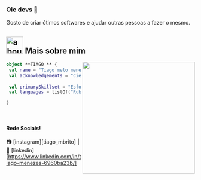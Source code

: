 ### Oie devs 👋

Gosto de criar ótimos softwares e ajudar outras pessoas a fazer o mesmo.

## <img width="45" alt="about" src="https://raw.github.com/elizarov/elizarov/master/about.png"> Mais sobre mim

<img align="right" width="300" src="https://i2.wp.com/allhtaccess.info/wp-content/uploads/2018/03/programming.gif?fit=1281%2C716&ssl=1" />

```kotlin
object **TIAGO ** {
 val name = "Tiago melo menezes de brito"
 val acknowledgements = "Ciências da computação"
 
 val primarySkillset = "Esforçado e Disposto a aprender"
 val languages = listOf("Ruby") 

}
```






[website]: https://codedev.ga/
[twitter]: https://twitter.com/SEUTWITTER
[youtube]: https://www.youtube.com/user/SEUYOUTUBE/
[instagram]: https://www.instagram.com/SEUINSTAGRAM/
[linkedin]: https://www.linkedin.com/in/SEULINKEDIN/
<br>

#### Rede Sociais!

📷 [instagram][tiago_mbrito] **|** 
👔 [linkedin][https://www.linkedin.com/in/tiago-menezes-6960ba23b/]

